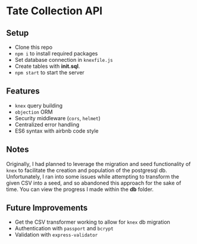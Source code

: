 # Tate Collection API

## Setup

- Clone this repo
- `npm i` to install required packages
- Set database connection in `knexfile.js`
- Create tables with **init.sql**.
- `npm start` to start the server

## Features

- `knex` query building
- `objection` ORM
- Security middleware (`cors`, `helmet`)
- Centralized error handling
- ES6 syntax with airbnb code style

## Notes

Originally, I had planned to leverage the migration and seed functionality of `knex` to facilitate the creation and population of the postgresql db. Unfortunately, I ran into some issues while attempting to transform the given CSV into a seed, and so abandoned this approach for the sake of time. You can view the progress I made within the **db** folder.

## Future Improvements

- Get the CSV transformer working to allow for `knex` db migration
- Authentication with `passport` and `bcrypt`
- Validation with `express-validator`
